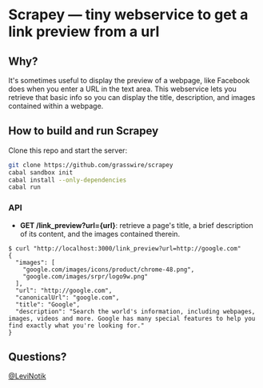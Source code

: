 Scrapey — tiny webservice to get a link preview from a url
===============================================================================

Why?
----

It's sometimes useful to display the preview of a webpage, like Facebook does when you enter a URL in the text area. This webservice lets you retrieve that basic info so you can display the title, description, and images contained within a webpage.


How to build and run Scrapey
----------------------------

Clone this repo and start the server:

```bash
git clone https://github.com/grasswire/scrapey
cabal sandbox init
cabal install --only-dependencies
cabal run
```

### API

- **GET /link_preview?url={url}**: retrieve a page's title, a brief description of its content, and the images contained therein. 

```
$ curl "http://localhost:3000/link_preview?url=http://google.com"
{
  "images": [
    "google.com/images/icons/product/chrome-48.png",
    "google.com/images/srpr/logo9w.png"
  ],
  "url": "http://google.com",
  "canonicalUrl": "google.com",
  "title": "Google",
  "description": "Search the world's information, including webpages, images, videos and more. Google has many special features to help you find exactly what you're looking for."
}
```



Questions?
----------

[@LeviNotik](https://twitter.com/levinotik)
